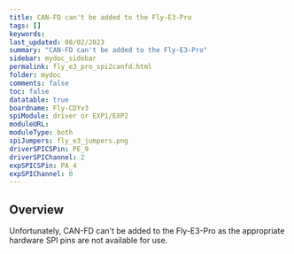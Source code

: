 ```yaml
---
title: CAN-FD can't be added to the Fly-E3-Pro
tags: []
keywords: 
last_updated: 08/02/2023
summary: "CAN-FD can't be added to the Fly-E3-Pro"
sidebar: mydoc_sidebar
permalink: fly_e3_pro_spi2canfd.html
folder: mydoc
comments: false
toc: false
datatable: true
boardname: Fly-CDYv3
spiModule: driver or EXP1/EXP2
moduleURL: 
moduleType: both
spiJumpers: fly_e3_jumpers.png
driverSPICSPin: PE_9
driverSPIChannel: 2
expSPICSPin: PA_4
expSPIChannel: 0
---
```


## Overview

Unfortunately, CAN-FD can't be added to the Fly-E3-Pro as the appropriate hardware SPI pins are not available for use.  
